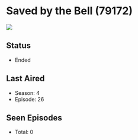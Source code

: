 # Saved by the Bell (79172)

<img src="https://dg31sz3gwrwan.cloudfront.net/poster/79172/62001348-0-optimized.jpg" />

## Status
* Ended
## Last Aired
* Season: 4
* Episode: 26
## Seen Episodes
* Total: 0
